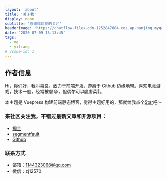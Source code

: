 ```yaml
---
layout: 'about'
title: '关于我'
display: none
subtitle: '感谢你对我的关注'
headerImage: 'https://chatflow-files-cdn-1252847684.cos.ap-nanjing.myqcloud.com/images/4TVbbaNAw9Q.jpg'
date: '2020-07-09 15:13:45'
tags:
  - me
  - yiliang
# vssue-id: 1
---
```


## 作者信息

Hi，你们好，我叫易良，致力于前端开发，游离于 Github 边缘地带。喜欢电竞游戏，技术一般，经常被虐:joy:，但偶尔可以虐虐菜:tada:。<br/>

本主题是 Vuepress 构建前端静态博客，觉得主题好用的，那就给我点个[Star](https://github.com/yiliang114/yiliang114.github.io)吧～

### 来社区关注我，不错过最新文章和开源项目：

- [掘金](https://juejin.im/user/58809a6db123db0061cfd1c3)
- [segmentfault](https://segmentfault.com/u/yiliangtongxue)
- [Github](https://github.com/yiliang114)

### 联系方式

- 邮箱：1144323068@qq.com
- 微信：zj12570
